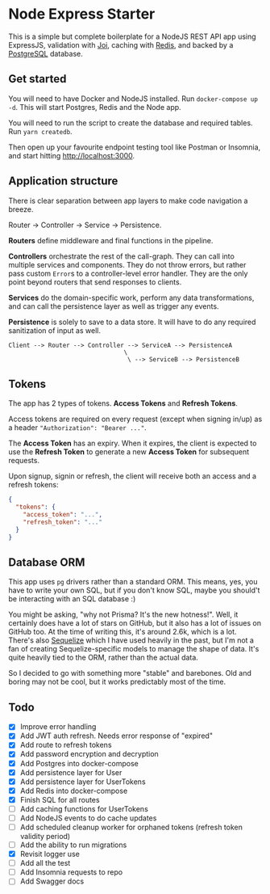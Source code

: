 # Node Express Starter

This is a simple but complete boilerplate for a NodeJS REST API app using ExpressJS, validation with [Joi](https://joi.dev/), caching with [Redis](https://redis.io/), and backed by a [PostgreSQL](https://www.postgresql.org/) database.

## Get started

You will need to have Docker and NodeJS installed. Run `docker-compose up -d`. This will start Postgres, Redis and the Node app.

You will need to run the script to create the database and required tables. Run `yarn createdb`.

Then open up your favourite endpoint testing tool like Postman or Insomnia, and start hitting [http://localhost:3000](http://localhost:3000).

## Application structure

There is clear separation between app layers to make code navigation a breeze.

Router -> Controller -> Service -> Persistence.

**Routers** define middleware and final functions in the pipeline.

**Controllers** orchestrate the rest of the call-graph. They can call into multiple services and components. They do not throw errors, but rather pass custom `Error`s to a controller-level error handler. They are the only point beyond routers that send responses to clients.

**Services** do the domain-specific work, perform any data transformations, and can call the persistence layer as well as trigger any events.

**Persistence** is solely to save to a data store. It will have to do any required sanitization of input as well.

```
Client --> Router --> Controller --> ServiceA --> PersistenceA
                                \
                                 \ --> ServiceB --> PersistenceB
```

## Tokens

The app has 2 types of tokens. **Access Tokens** and **Refresh Tokens**.

Access tokens are required on every request (except when signing in/up) as a header `"Authorization": "Bearer ..."`.

The **Access Token** has an expiry. When it expires, the client is expected to use the **Refresh Token** to generate a new **Access Token** for subsequent requests.

Upon signup, signin or refresh, the client will receive both an access and a refresh tokens:

```json
{
  "tokens": {
    "access_token": "...",
    "refresh_token": "..."
  }
}
```

## Database ORM

This app uses `pg` drivers rather than a standard ORM. This means, yes, you have to write your own SQL, but if you don't know SQL, maybe you should't be interacting with an SQL database :)

You might be asking, "why not Prisma? It's the new hotness!". Well, it certainly does have a lot of stars on GitHub, but it also has a lot of issues on GitHub too. At the time of writing this, it's around 2.6k, which is a lot. There's also [Sequelize](https://sequelize.org/) which I have used heavily in the past, but I'm not a fan of creating Sequelize-specific models to manage the shape of data. It's quite heavily tied to the ORM, rather than the actual data.

So I decided to go with something more "stable" and barebones. Old and boring may not be cool, but it works predictably most of the time.

## Todo

- [x] Improve error handling
- [x] Add JWT auth refresh. Needs error response of "expired"
- [x] Add route to refresh tokens
- [x] Add password encryption and decryption
- [x] Add Postgres into docker-compose
- [x] Add persistence layer for User
- [x] Add persistence layer for UserTokens
- [x] Add Redis into docker-compose
- [x] Finish SQL for all routes
- [ ] Add caching functions for UserTokens
- [ ] Add NodeJS events to do cache updates
- [ ] Add scheduled cleanup worker for orphaned tokens (refresh token validity period)
- [ ] Add the ability to run migrations
- [x] Revisit logger use
- [ ] Add all the test
- [ ] Add Insomnia requests to repo
- [ ] Add Swagger docs
